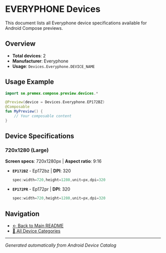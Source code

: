 # EVERYPHONE Devices

This document lists all Everyphone device specifications available for Android Compose previews.

## Overview

- **Total devices**: 2
- **Manufacturer**: Everyphone
- **Usage**: `Devices.Everyphone.DEVICE_NAME`

## Usage Example

```kotlin
import se.premex.compose.preview.devices.*

@Preview(device = Devices.Everyphone.EP172BZ)
@Composable
fun MyPreview() {
    // Your composable content
}
```

## Device Specifications

### 720x1280 (Large)

**Screen specs**: 720x1280px | **Aspect ratio**: 9:16

- **`EP172BZ`** - Ep172bz | **DPI**: 320
  ```kotlin
  spec:width=720,height=1280,unit=px,dpi=320
  ```

- **`EP172PR`** - Ep172pr | **DPI**: 320
  ```kotlin
  spec:width=720,height=1280,unit=px,dpi=320
  ```

## Navigation

- [← Back to Main README](../../README.md)
- [📱 All Device Categories](../README.md)

---
*Generated automatically from Android Device Catalog*
